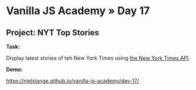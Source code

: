 # Vanilla JS Academy » Day 17

## Project: NYT Top Stories

**Task:**

Display latest stories of teh New York Times using [the New York Times API](https://developer.nytimes.com/signup).

**Demo:**

https://nielslange.github.io/vanilla-js-academy/day-17/